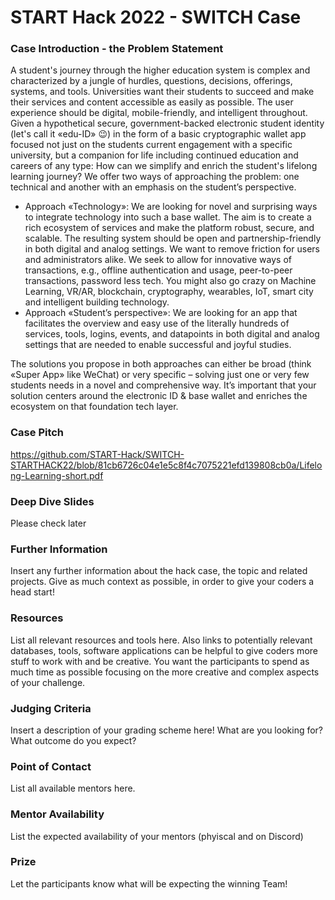 # START Hack 2022 - SWITCH Case 

### Case Introduction - the Problem Statement
A student's journey through the higher education system is complex and characterized by a jungle of hurdles, questions, decisions, offerings, systems, and tools. Universities want their students to succeed and make their services and content accessible as easily as possible. The user experience should be digital, mobile-friendly, and intelligent throughout. Given a hypothetical secure, government-backed electronic student identity (let's call it «edu-ID» 😉) in the form of a basic cryptographic wallet app focused not just on the students current engagement with a specific university, but a companion for life including continued education and careers of any type: How can we simplify and enrich the student's lifelong learning journey? 
We offer two ways of approaching the problem: one technical and another with an emphasis on the student’s perspective. 
- Approach «Technology»: We are looking for novel and surprising ways to integrate technology into such a base wallet. The aim is to create a rich ecosystem of services and make the platform robust, secure, and scalable. The resulting system should be open and partnership-friendly in both digital and analog settings. We want to remove friction for users and administrators alike. We seek to allow for innovative ways of transactions, e.g., offline authentication and usage, peer-to-peer transactions, password less tech. You might also go crazy on Machine Learning, VR/AR, blockchain, cryptography, wearables, IoT, smart city and intelligent building technology. 
- Approach «Student’s perspective»: We are looking for an app that facilitates the overview and easy use of the literally hundreds of services, tools, logins, events, and datapoints in both digital and analog settings that are needed to enable successful and joyful studies. 

The solutions you propose in both approaches can either be broad (think «Super App» like WeChat) or very specific – solving just one or very few students needs in a novel and comprehensive way. 
It’s important that your solution centers around the electronic ID & base wallet and enriches the ecosystem on that foundation tech layer. 

### Case Pitch
https://github.com/START-Hack/SWITCH-STARTHACK22/blob/81cb6726c04e1e5c8f4c7075221efd139808cb0a/Lifelong-Learning-short.pdf

### Deep Dive Slides
Please check later

### Further Information
Insert any further information about the hack case, the topic and related projects.
Give as much context as possible, in order to give your coders a head start!

### Resources
List all relevant resources and tools here.
Also links to potentially relevant databases, tools, software applications can be helpful to give coders more stuff to work with and be creative.
You want the participants to spend as much time as possible focusing on the more creative and complex aspects of your challenge.

### Judging Criteria
Insert a description of your grading scheme here! What are you looking for? What outcome do you expect?

### Point of Contact
List all available mentors here.

### Mentor Availability
List the expected availability of your mentors (phyiscal and on Discord)

### Prize
Let the participants know what will be expecting the winning Team!
